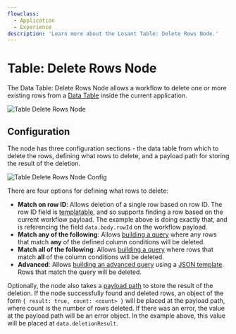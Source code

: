 ```yaml
---
flowclass:
  - Application
  - Experience
description: 'Learn more about the Losant Table: Delete Rows Node.'
---
```


# Table: Delete Rows Node

The Data Table: Delete Rows Node allows a workflow to delete one or more existing rows from a [Data Table](/data-tables/overview/) inside the current application.

![Table Delete Rows Node](/images/workflows/data/table-delete-rows-node.png "Table Delete Rows Node")

## Configuration

The node has three configuration sections - the data table from which to delete the rows, defining what rows to delete, and a payload path for storing the result of the deletion.

![Table Delete Rows Node Config](/images/workflows/data/table-delete-rows-node-config.png "Table Delete Rows Node Config")

There are four options for defining what rows to delete:

* **Match on row ID**: Allows deletion of a single row based on row ID. The row ID field is [templatable](/workflows/accessing-payload-data/#string-templates), and so supports finding a row based on the current workflow payload. The example above is doing exactly that, and is referencing the field `data.body.rowId` on the workflow payload.
* **Match any of the following**: Allows [building a query](/data-tables/overview/#querying-table-data) where any rows that match **any** of the defined column conditions will be deleted.
* **Match all of the following**: Allows [building a query](/data-tables/overview/#querying-table-data) where rows that match **all** of the column conditions will be deleted.
* **Advanced**: Allows [building an advanced query](/data-tables/overview/#advanced-queries) using a [JSON template](/workflows/accessing-payload-data/#json-templates). Rows that match the query will be deleted.

Optionally, the node also takes a [payload path](/workflows/accessing-payload-data/#payload-paths) to store the result of the deletion. If the node successfully found and deleted rows, an object of the form `{ result: true, count: <count> }` will be placed at the payload path, where count is the number of rows deleted. If there was an error, the value at the payload path will be an error object. In the example above, this value will be placed at `data.deletionResult`.
